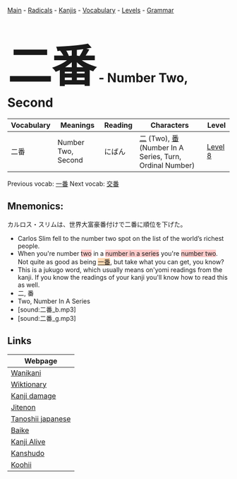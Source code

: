 <style> bigfont {font-size: 100px}</style>
[Main](../README.md) -
[Radicals](../radicals.md) -
[Kanjis](../kanjis.md) -
[Vocabulary](../vocabulary.md) -
[Levels](../levels.md) -
[Grammar](../grammar.md)
# <bigfont> 二番</bigfont> - Number Two, Second 

| Vocabulary | Meanings | Reading | Characters | Level |
| --- | --- | --- | --- | --- |
| 二番 | Number Two, Second | にばん |  [二](../kanjis/二.md) (Two), [番](../kanjis/番.md) (Number In A Series, Turn, Ordinal Number) | [Level 8](../levels/wk_level8.md) |

Previous vocab: [一番](一番.md) Next vocab: [交番](交番.md) 

## Mnemonics:
カルロス・スリムは、世界大富豪番付けで二番に順位を下げた。
* Carlos Slim fell to the number two spot on the list of the world’s richest people.
* When you're number <span style="background-color:#ffcccb"> two</span> in a <span style="background-color:#ffcccb"> number in a series</span> you're <span style="background-color:#ffcccb"> number two</span>. Not quite as good as being <span style="background-color:#fed8b1"> [一番](https://jisho.org/search/一番)</span>, but take what you can get, you know?
* This is a jukugo word, which usually means on'yomi readings from the kanji. If you know the readings of your kanji you'll know how to read this as well.
* 二, 番
* Two, Number In A Series
* [sound:二番_b.mp3]
* [sound:二番_g.mp3]


## Links 

| Webpage |
| --- |
| [Wanikani          ](https://www.wanikani.com/kanji/二番) |
| [Wiktionary        ](https://en.wiktionary.org/wiki/二番) |
| [Kanji damage      ](http://www.kanjidamage.com/kanji/search?utf8=✓&q=二番) |
| [Jitenon           ](https://jitenon.com/kanji/二番) |
| [Tanoshii japanese ](https://www.tanoshiijapanese.com/dictionary/kanji.cfm?k=二番) |
| [Baike             ](https://baike.baidu.com/item/二番) |
| [Kanji Alive       ](https://app.kanjialive.com/二番) |
| [Kanshudo          ](https://www.kanshudo.com/searchmn?q=二番) |
| [Koohii            ](https://kanji.koohii.com/study/kanji/二番) |
